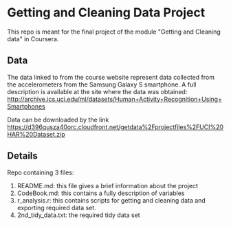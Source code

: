 # Getting and Cleaning Data Project
This repo is meant for the final project of the module "Getting and Cleaning data" in Coursera.

## Data
The data linked to from the course website represent data collected from the accelerometers from the Samsung Galaxy S smartphone. A full description is available at the site where the data was obtained:
http://archive.ics.uci.edu/ml/datasets/Human+Activity+Recognition+Using+Smartphones

Data can be downloaded by the link
https://d396qusza40orc.cloudfront.net/getdata%2Fprojectfiles%2FUCI%20HAR%20Dataset.zip

## Details
Repo containing 3 files:
1. README.md: this file gives a brief information about the project
2. CodeBook.md: this contains a fully description of variables
3. r_analysis.r: this contains scripts for getting and cleaning data and exporting required data set.
4. 2nd_tidy_data.txt: the required tidy data set
